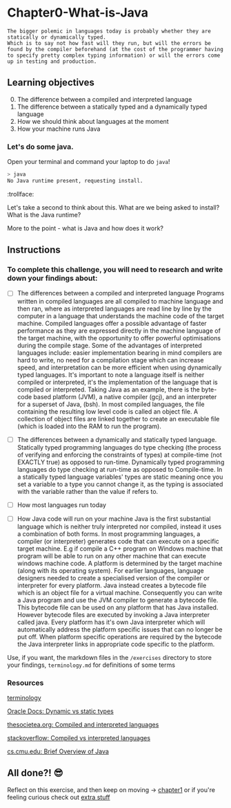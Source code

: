 # Chapter0-What-is-Java

```
The bigger polemic in languages today is probably whether they are statically or dynamically typed.
Which is to say not how fast will they run, but will the errors be found by the compiler beforehand (at the cost of the programmer having to specify pretty complex typing information) or will the errors come up in testing and production.
```

## Learning objectives

0. The difference between a compiled and interpreted language
1. The difference between a statically typed and a dynamically typed language
2. How we should think about languages at the moment
3. How your machine runs Java

### Let's do some java.

Open your terminal and command your laptop to do `java`!

```sh
> java
No Java runtime present, requesting install.
```

 :trollface:


Let's take a second to think about this.
What are we being asked to install? What is the Java runtime?

More to the point - what is Java and how does it work?

## Instructions



### To complete this challenge, you will need to research and write down your findings about:

- [ ] The differences between a compiled and interpreted language
Programs written in compiled languages are all compiled to machine language and then ran, where as interpreted languages are read line by line by the computer in a language that understands the machine code of the target machine. Compiled languages offer a possible advantage of faster performance as they are expressed directly in the machine language of the target machine, with the opportunity to offer powerful optimisations during the compile stage. Some of the advantages of interpreted languages include: easier implementation bearing in mind compilers are hard to write, no need for a compilation stage which can increase speed, and interpretation can be more efficient when using dynamically typed languages. It's important to note a language itself is neither compiled or interpreted, it's the implementation of the language that is compiled or interpreted. Taking Java as an example, there is the byte-code based platform (JVM), a native compiler (gcj), and an interpreter for a superset of Java, (bsh). In most compiled languages, the file containing the resulting low level code is called an object file. A collection of object files are linked together to create an executable file (which is loaded into the RAM to run the program).
- [ ] The differences between a dynamically and statically typed language.
Statically typed programming languages do type checking (the process of verifying and enforcing the constraints of types) at compile-time (not EXACTLY true) as opposed to run-time. Dynamically typed programming languages do type checking at run-time as opposed to Compile-time. In a statically typed language variables' types are static meaning once you set a variable to a type you cannot change it, as the typing is associated with the variable rather than the value if refers to.

- [ ] How most languages run today
- [ ] How Java code will run on your machine
Java is the first substantial language which is neither truly interpreted nor compiled, instead it uses a combination of both forms. In most programming languages, a compiler (or interpreter) generates code that can execute on a specific target machine. E.g if compile a C++ program on Windows machine that program will be able to run on any other machine that can execute windows machine code. A platform is determined by the target machine (along with its operating system). For earlier languages, language designers needed to create a specialised version of the compiler or interpreter for every platform. Java instead creates a bytecode file which is an object file for a virtual machine. Consequently you can write a Java program and use the JVM compiler to generate a bytecode file. This bytecode file can be used on any platform that has Java installed. However bytecode files are executed by invoking a Java interpreter called java. Every platform has it's own Java interpreter which will automatically address the platform specific issues that can no longer be put off. When platform specific operations are required by the bytecode the Java interpreter links in appropriate code specific to the platform.

Use, if you want, the markdown files in the `/exercises` directory to store your findings, `terminology.md` for definitions of some terms

### Resources

[terminology](terminology.md)

[Oracle Docs: Dynamic vs static types][1]

[thesocietea.org: Compiled and interpreted languages][2]

[stackoverflow: Compiled vs interpreted languages][3]

[cs.cmu.edu: Brief Overview of Java][4]

## All done?! :sunglasses:
Reflect on this exercise, and then keep on moving -> [chapter1][0] or if you're feeling curious check out [extra stuff](bonus.md)


[0]: ../chapter1-Setting-the-stuff-up/README.md


[1]: https://docs.oracle.com/cd/E57471_01/bigData.100/extensions_bdd/src/cext_transform_typing.html
[2]:https://thesocietea.org/2015/07/programming-concepts-compiled-and-interpreted-languages/
[3]: https://stackoverflow.com/questions/3265357/compiled-vs-interpreted-languages
[4]: http://www.cs.cmu.edu/~jcarroll/15-100-s05/supps/basics/history.html
